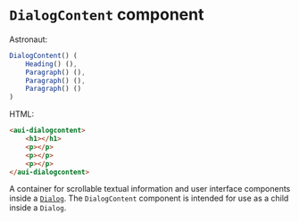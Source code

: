 # `DialogContent` component
Astronaut:
```javascript
DialogContent() (
    Heading() (),
    Paragraph() (),
    Paragraph() (),
    Paragraph() ()
)
```

HTML:
```html
<aui-dialogcontent>
    <h1></h1>
    <p></p>
    <p></p>
    <p></p>
</aui-dialogcontent>
```

A container for scrollable textual information and user interface components inside a [`Dialog`](reference/components/dialog.md). The `DialogContent` component is intended for use as a child inside a `Dialog`.